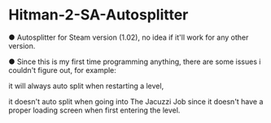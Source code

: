 # Hitman-2-SA-Autosplitter

● Autosplitter for Steam version (1.02), no idea if it'll work for any other version.

● Since this is my first time programming anything, there are some issues i couldn't figure out, for example:

it will always auto split when restarting a level,

it doesn't auto split when going into The Jacuzzi Job since it doesn't have a proper loading screen when first entering the level.
